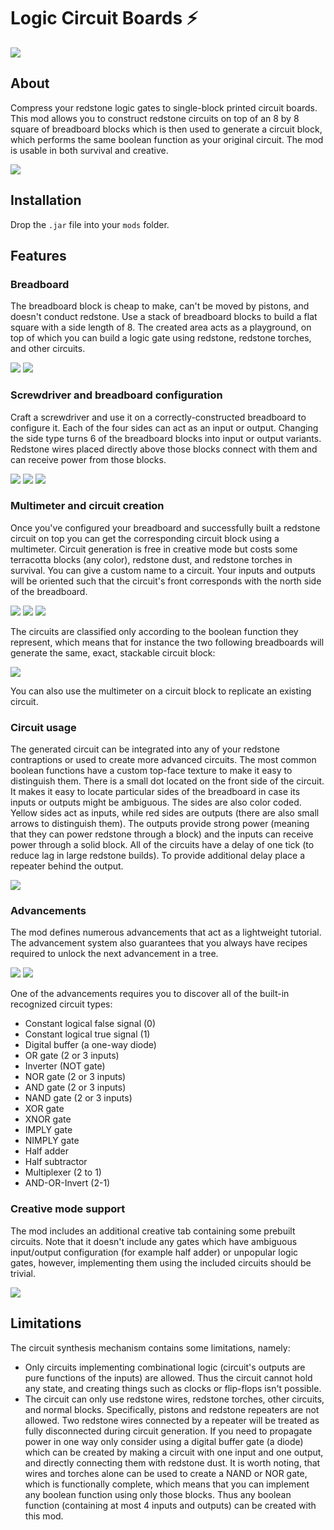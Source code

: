 # Logic Circuit Boards ⚡
![](./docs/images/featured.png)

## About
Compress your redstone logic gates to single-block printed circuit boards. This mod allows you to construct redstone
circuits on top of an 8 by 8 square of breadboard blocks which is then used to generate a circuit block, which performs
the same boolean function as your original circuit. The mod is usable in both survival and creative.

![](./docs/images/circuit.png)

## Installation
Drop the `.jar` file into your `mods` folder.

## Features
### Breadboard
The breadboard block is cheap to make, can't be moved by pistons, and doesn't conduct redstone. Use a stack of
breadboard blocks to build a flat square with a side length of 8. The created area acts as a playground, on top of
which you can build a logic gate using redstone, redstone torches, and other circuits.

![](./docs/images/craft-breadboard.png)
![](./docs/images/breadboard.png)

### Screwdriver and breadboard configuration
Craft a screwdriver and use it on a correctly-constructed breadboard to configure it. Each of the four sides can act as
an input or output. Changing the side type turns 6 of the breadboard blocks into input or output variants. Redstone
wires placed directly above those blocks connect with them and can receive power from those blocks.

![](./docs/images/craft-screwdriver.png)
![](./docs/images/configuration.png)
![](./docs/images/configured.png)

### Multimeter and circuit creation
Once you've configured your breadboard and successfully built a redstone circuit on top you can get the corresponding
circuit block using a multimeter. Circuit generation is free in creative mode but costs some terracotta blocks (any
color), redstone dust, and redstone torches in survival. You can give a custom name to a circuit. Your inputs and
outputs will be oriented such that the circuit's front corresponds with the north side of the breadboard.

![](./docs/images/craft-multimeter.png)
![](./docs/images/creation-creative.png)
![](./docs/images/creation-survival.png)

The circuits are classified only according to the boolean function they represent, which means that for instance the
two following breadboards will generate the same, exact, stackable circuit block:

![](./docs/images/duality.png)

You can also use the multimeter on a circuit block to replicate an existing circuit.

### Circuit usage
The generated circuit can be integrated into any of your redstone contraptions or used to create more advanced
circuits. The most common boolean functions have a custom top-face texture to make it easy to distinguish them. There
is a small dot located on the front side of the circuit. It makes it easy to locate particular sides of the breadboard
in case its inputs or outputs might be ambiguous. The sides are also color coded. Yellow sides act as inputs, while
red sides are outputs (there are also small arrows to distinguish them). The outputs provide strong power (meaning
that they can power redstone through a block) and the inputs can receive power through a solid block. All of the
circuits have a delay of one tick (to reduce lag in large redstone builds). To provide additional delay place a
repeater behind the output.

![](./docs/images/featured.png)

### Advancements
The mod defines numerous advancements that act as a lightweight tutorial. The advancement system also guarantees that
you always have recipes required to unlock the next advancement in a tree.

![](./docs/images/advancements-partial.png)
![](./docs/images/advancements-full.png)

One of the advancements requires you to discover all of the built-in recognized circuit types:
- Constant logical false signal (0)
- Constant logical true signal (1)
- Digital buffer (a one-way diode)
- OR gate (2 or 3 inputs)
- Inverter (NOT gate)
- NOR gate (2 or 3 inputs)
- AND gate (2 or 3 inputs)
- NAND gate (2 or 3 inputs)
- XOR gate
- XNOR gate
- IMPLY gate
- NIMPLY gate
- Half adder
- Half subtractor
- Multiplexer (2 to 1)
- AND-OR-Invert (2-1)

### Creative mode support
The mod includes an additional creative tab containing some prebuilt circuits. Note that it doesn't include any gates
which have ambiguous input/output configuration (for example half adder) or unpopular logic gates, however,
implementing them using the included circuits should be trivial.

![](./docs/images/creative.png)

## Limitations
The circuit synthesis mechanism contains some limitations, namely:
- Only circuits implementing combinational logic (circuit's outputs are pure functions of the inputs) are allowed.
  Thus the circuit cannot hold any state, and creating things such as clocks or flip-flops isn't possible.
- The circuit can only use redstone wires, redstone torches, other circuits, and normal blocks. Specifically, pistons
  and redstone repeaters are not allowed. Two redstone wires connected by a repeater will be treated as fully
  disconnected during circuit generation. If you need to propagate power in one way only consider using a digital
  buffer gate (a diode) which can be created by making a circuit with one input and one output, and directly connecting
  them with redstone dust. It is worth noting, that wires and torches alone can be used to create a NAND or NOR gate,
  which is functionally complete, which means that you can implement any boolean function using only those blocks.
  Thus any boolean function (containing at most 4 inputs and outputs) can be created with this mod.
